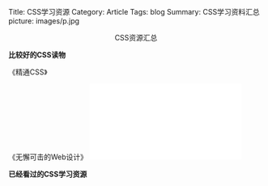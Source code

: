 Title: CSS学习资源
Category: Article
Tags: blog
Summary: CSS学习资料汇总
picture: images/p.jpg


<center>CSS资源汇总</center>

**比较好的CSS读物**

《精通CSS》

《无懈可击的Web设计》 ![下载链接](/pdfs/css-wang-zhan-bu-ju-shi-lu.pdf)


**已经看过的CSS学习资源**
